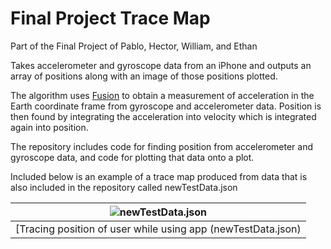# Final Project Trace Map

Part of the Final Project of Pablo, Hector, William, and Ethan

Takes accelerometer and gyroscope data from an iPhone and outputs an array of positions along with an image of those positions plotted. 

The algorithm uses [Fusion](https://github.com/xioTechnologies/Fusion) to obtain a measurement of acceleration in the Earth coordinate frame from gyroscope and accelerometer data.
Position is then found by integrating the acceleration into velocity which is integrated again into position.

The repository includes code for finding position from accelerometer and gyroscope data, and code for plotting that data onto a plot.

Included below is an example of a trace map produced from data that is also included in the repository called newTestData.json

| ![newTestData.json](https://media.discordapp.net/attachments/997235042826866780/1003455657514651718/unknown.png) |
|:--:|
| [Tracing position of user while using app (newTestData.json) |

